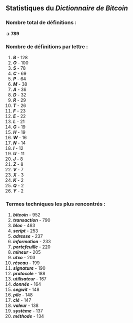 ## Statistiques du *Dictionnaire de Bitcoin*

### Nombre total de définitions : 
**-> 789**

### Nombre de définitions par lettre :
1. ***B*** - 128
2. ***O*** - 100
3. ***S*** - 78
4. ***C*** - 69
5. ***P*** - 64
6. ***M*** - 38
7. ***A*** - 36
8. ***D*** - 32
9. ***R*** - 29
10. ***T*** - 26
11. ***F*** - 23
12. ***E*** - 22
13. ***L*** - 21
14. ***G*** - 19
15. ***H*** - 19
16. ***W*** - 16
17. ***N*** - 14
18. ***I*** - 12
19. ***U*** - 11
20. ***J*** - 8
21. ***Z*** - 8
22. ***V*** - 7
23. ***X*** - 3
24. ***K*** - 2
25. ***Q*** - 2
26. ***Y*** - 2

### Termes techniques les plus rencontrés :
1. ***bitcoin*** - 952
2. ***transaction*** - 790
3. ***bloc*** - 463
4. ***script*** - 253
5. ***adresse*** - 237
6. ***information*** - 233
7. ***portefeuille*** - 220
8. ***mineur*** - 205
9. ***utxo*** - 203
10. ***réseau*** - 199
11. ***signature*** - 190
12. ***protocole*** - 188
13. ***utilisateur*** - 167
14. ***donnée*** - 164
15. ***segwit*** - 148
16. ***pile*** - 148
17. ***clé*** - 147
18. ***valeur*** - 138
19. ***système*** - 137
20. ***méthode*** - 134

